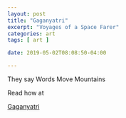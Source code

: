 ```yaml
---
layout: post
title: "Gaganyatri"
excerpt: "Voyages of a Space Farer"
categories: art
tags: [ art ]

date: 2019-05-02T08:08:50-04:00

---
```


They say Words Move Mountains

Read how at

[Gaganyatri](https://gaganyatri.com)
